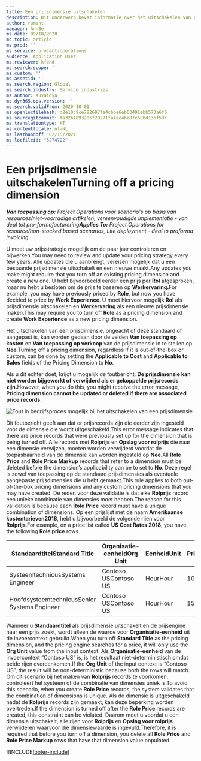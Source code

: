 ```yaml
---
title: Een prijsdimensie uitschakelen
description: Dit onderwerp bevat informatie over het uitschakelen van prijsdimensies.
author: rumant
manager: AnnBe
ms.date: 09/18/2020
ms.topic: article
ms.prod: ''
ms.service: project-operations
audience: Application User
ms.reviewer: kfend
ms.search.scope: ''
ms.custom: ''
ms.assetid: ''
ms.search.region: Global
ms.search.industry: Service industries
ms.author: suvaidya
ms.dyn365.ops.version: ''
ms.search.validFrom: 2020-10-01
ms.openlocfilehash: d2e10c9ce782697fa4cbbe6eb63491ebb573a6f6
ms.sourcegitcommit: fa32b1893286f20271fa4ec4be8fc68bd135f53c
ms.translationtype: HT
ms.contentlocale: nl-NL
ms.lasthandoff: 02/15/2021
ms.locfileid: "5274722"
---
```

# <a name="turning-off-a-pricing-dimension"></a><span data-ttu-id="24473-103">Een prijsdimensie uitschakelen</span><span class="sxs-lookup"><span data-stu-id="24473-103">Turning off a pricing dimension</span></span>

<span data-ttu-id="24473-104">_**Van toepassing op:** Project Operations voor scenario's op basis van resources/niet-voorradige artikelen, vereenvoudigde implementatie - van deal tot pro-formafacturering_</span><span class="sxs-lookup"><span data-stu-id="24473-104">_**Applies To:** Project Operations for resource/non-stocked based scenarios, Lite deployment - deal to proforma invoicing_</span></span>

<span data-ttu-id="24473-105">U moet uw prijsstrategie mogelijk om de paar jaar controleren en bijwerken.</span><span class="sxs-lookup"><span data-stu-id="24473-105">You may need to review and update your pricing strategy every few years.</span></span> <span data-ttu-id="24473-106">Alle updates die u aanbrengt, vereisen mogelijk dat u een bestaande prijsdimensie uitschakelt en een nieuwe maakt.</span><span class="sxs-lookup"><span data-stu-id="24473-106">Any updates you make might require that you turn off an existing pricing dimension and create a new one.</span></span> <span data-ttu-id="24473-107">U hebt bijvoorbeeld eerder een prijs per **Rol** afgesproken, maar nu hebt u besloten om de prijs te baseren op **Werkervaring.**</span><span class="sxs-lookup"><span data-stu-id="24473-107">For example, you may have previously priced by **Role**, but now you have decided to price by **Work Experience**.</span></span> <span data-ttu-id="24473-108">U moet hiervoor mogelijk **Rol** als prijsdimensie uitschakelen en **Werkervaring** als een nieuwe prijsdimensie maken.</span><span class="sxs-lookup"><span data-stu-id="24473-108">This may require you to turn off **Role** as a pricing dimension and create **Work Experience** as a new pricing dimension.</span></span> 

<span data-ttu-id="24473-109">Het uitschakelen van een prijsdimensie, ongeacht of deze standaard of aangepast is, kan worden gedaan door de velden **Van toepassing op kosten** en **Van toepassing op verkoop** van de prijsdimensie in te stellen op **Nee**.</span><span class="sxs-lookup"><span data-stu-id="24473-109">Turning off a pricing dimension, regardless if it is out-of-the-box or custom, can be done by setting the **Applicable to Cost** and **Applicable to Sales** fields of the Pricing Dimension to **No**.</span></span>

<span data-ttu-id="24473-110">Als u dit echter doet, krijgt u mogelijk de foutbericht: **De prijsdimensie kan niet worden bijgewerkt of verwijderd als er gekoppelde prijsrecords zijn.**</span><span class="sxs-lookup"><span data-stu-id="24473-110">However, when you do this, you might receive the error message, **Pricing dimension cannot be updated or deleted if there are associated price records.**</span></span>

![Fout in bedrijfsproces mogelijk bij het uitschakelen van een prijsdimensie](media/Business-Process-Error.png)

<span data-ttu-id="24473-112">Dit foutbericht geeft aan dat er prijsrecords zijn die eerder zijn ingesteld voor de dimensie die wordt uitgeschakeld.</span><span class="sxs-lookup"><span data-stu-id="24473-112">This error message indicates that there are price records that were previously set up for the dimension that is being turned off.</span></span> <span data-ttu-id="24473-113">Alle records met **Rolprijs** en **Opslag voor rolprijs** die naar een dimensie verwijzen, moeten worden verwijderd voordat de toepasbaarheid van de dimensie kan worden ingesteld op **Nee**.</span><span class="sxs-lookup"><span data-stu-id="24473-113">All **Role Price** and **Role Price Markup** records that refer to a dimension must be deleted before the dimension’s applicability can be to set to **No**.</span></span> <span data-ttu-id="24473-114">Deze regel is zowel van toepassing op de standaard prijsdimensies als eventuele aangepaste prijsdimensies die u hebt gemaakt.</span><span class="sxs-lookup"><span data-stu-id="24473-114">This rule applies to both out-of-the-box pricing dimensions and any custom pricing dimensions that you may have created.</span></span> <span data-ttu-id="24473-115">De reden voor deze validatie is dat elke **Rolprijs** record een unieke combinatie van dimensies moet hebben.</span><span class="sxs-lookup"><span data-stu-id="24473-115">The reason for this validation is because each **Role Price** record must have a unique combination of dimensions.</span></span> <span data-ttu-id="24473-116">Op een prijslijst met de naam **Amerikaanse kostentarieven2018**, hebt u bijvoorbeeld de volgende rijen voor **Rolprijs**.</span><span class="sxs-lookup"><span data-stu-id="24473-116">For example, on a price list called **US Cost Rates 2018**, you have the following **Role price** rows.</span></span> 

| <span data-ttu-id="24473-117">Standaardtitel</span><span class="sxs-lookup"><span data-stu-id="24473-117">Standard Title</span></span>         | <span data-ttu-id="24473-118">Organisatie-eenheid</span><span class="sxs-lookup"><span data-stu-id="24473-118">Org Unit</span></span>    |<span data-ttu-id="24473-119">Eenheid</span><span class="sxs-lookup"><span data-stu-id="24473-119">Unit</span></span>   |<span data-ttu-id="24473-120">Prijs</span><span class="sxs-lookup"><span data-stu-id="24473-120">Price</span></span>  |<span data-ttu-id="24473-121">Valuta</span><span class="sxs-lookup"><span data-stu-id="24473-121">Currency</span></span>  |
| -----------------------|-------------|-------|-------|----------|
| <span data-ttu-id="24473-122">Systeemtechnicus</span><span class="sxs-lookup"><span data-stu-id="24473-122">Systems Engineer</span></span>|<span data-ttu-id="24473-123">Contoso US</span><span class="sxs-lookup"><span data-stu-id="24473-123">Contoso US</span></span>|<span data-ttu-id="24473-124">Hour</span><span class="sxs-lookup"><span data-stu-id="24473-124">Hour</span></span>| <span data-ttu-id="24473-125">100</span><span class="sxs-lookup"><span data-stu-id="24473-125">100</span></span>|<span data-ttu-id="24473-126">USD</span><span class="sxs-lookup"><span data-stu-id="24473-126">USD</span></span>|
| <span data-ttu-id="24473-127">Hoofdsysteemtechnicus</span><span class="sxs-lookup"><span data-stu-id="24473-127">Senior Systems Engineer</span></span>|<span data-ttu-id="24473-128">Contoso US</span><span class="sxs-lookup"><span data-stu-id="24473-128">Contoso US</span></span>|<span data-ttu-id="24473-129">Hour</span><span class="sxs-lookup"><span data-stu-id="24473-129">Hour</span></span>| <span data-ttu-id="24473-130">150</span><span class="sxs-lookup"><span data-stu-id="24473-130">150</span></span>| <span data-ttu-id="24473-131">USD</span><span class="sxs-lookup"><span data-stu-id="24473-131">USD</span></span>|


<span data-ttu-id="24473-132">Wanneer u **Standaardtitel** als prijsdimensie uitschakelt en de prijsengine naar een prijs zoekt, wordt alleen de waarde voor **Organisatie-eenheid** uit de invoercontext gebruikt.</span><span class="sxs-lookup"><span data-stu-id="24473-132">When you turn off **Standard Title** as the pricing dimension, and the pricing engine searches for a price, it will only use the **Org Unit** value from the input context.</span></span> <span data-ttu-id="24473-133">Als **Organisatie-eenheid** van de invoercontext “Contoso US” is, is het resultaat niet-deterministisch omdat beide rijen overeenkomen.</span><span class="sxs-lookup"><span data-stu-id="24473-133">If the **Org Unit** of the input context is “Contoso US”, the result will be non-deterministic because both the rows will match.</span></span> <span data-ttu-id="24473-134">Om dit scenario bij het maken van **Rolprijs** records te voorkomen, controleert het systeem of de combinatie van dimensies uniek is.</span><span class="sxs-lookup"><span data-stu-id="24473-134">To avoid this scenario, when you create **Role Price** records, the system validates that the combination of dimensions is unique.</span></span> <span data-ttu-id="24473-135">Als de dimensie is uitgeschakeld nadat de **Rolprijs** records zijn gemaakt, kan deze beperking worden overtreden.</span><span class="sxs-lookup"><span data-stu-id="24473-135">If the dimension is turned off after the **Role Price** records are created, this constraint can be violated.</span></span> <span data-ttu-id="24473-136">Daarom moet u voordat u een dimensie uitschakelt, alle rijen voor **Rolprijs** en **Opslag voor rolprijs** verwijderen waarvoor die dimensiewaarde is ingevuld.</span><span class="sxs-lookup"><span data-stu-id="24473-136">Therefore, it is required that before you turn off a dimension, you delete all **Role Price** and **Role Price Markup** rows that have that dimension value populated.</span></span>


[!INCLUDE[footer-include](../includes/footer-banner.md)]